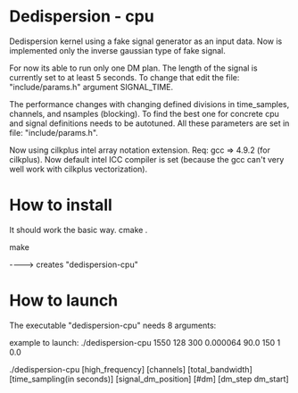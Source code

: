 Dedispersion - cpu
==================
Dedispersion kernel using a fake signal generator as an input data. Now is implemented only the inverse gaussian type of fake signal.

For now its able to run only one DM plan. The length of the signal is currently set to at least 5 seconds. To change that edit the file: "include/params.h" argument SIGNAL_TIME. 

The performance changes with changing defined divisions in time_samples, channels, and nsamples (blocking). To find the best one for concrete cpu and signal definitions needs to be autotuned. All these parameters are set in file: "include/params.h".

Now using cilkplus intel array notation extension. 
Req: gcc => 4.9.2 (for cilkplus).
     Now default intel ICC compiler is set (because the gcc can't very well work with cilkplus vectorization).

How to install
==============
It should work the basic way. 
  cmake .
  
  make
  
  ----> creates "dedispersion-cpu"

How to launch
=============
The executable "dedispersion-cpu" needs 8 arguments:

  example to launch:
    ./dedispersion-cpu 1550 128 300 0.000064 90.0 150 1 0.0
    
./dedispersion-cpu [high_frequency] [channels] [total_bandwidth] [time_sampling(in seconds)] [signal_dm_position] [#dm] [dm_step dm_start]
